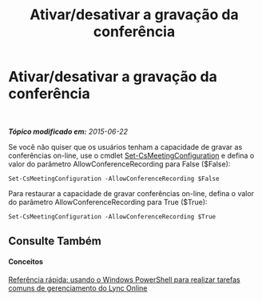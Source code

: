 ﻿---
title: Ativar/desativar a gravação da conferência
TOCTitle: Ativar/desativar a gravação da conferência
ms:assetid: f6c5afab-081c-495c-97f7-135dcc2f6085
ms:mtpsurl: https://technet.microsoft.com/pt-br/library/Dn362857(v=OCS.15)
ms:contentKeyID: 56270491
ms.date: 06/02/2017
mtps_version: v=OCS.15
ms.translationtype: HT
---

# Ativar/desativar a gravação da conferência

 

_**Tópico modificado em:** 2015-06-22_

Se você não quiser que os usuários tenham a capacidade de gravar as conferências on-line, use o cmdlet [Set-CsMeetingConfiguration](set-csmeetingconfiguration.md) e defina o valor do parâmetro AllowConferenceRecording para False ($False):

    Set-CsMeetingConfiguration -AllowConferenceRecording $False

Para restaurar a capacidade de gravar conferências on-line, defina o valor do parâmetro AllowConferenceRecording para True ($True):

    Set-CsMeetingConfiguration -AllowConferenceRecording $True

## Consulte Também

#### Conceitos

[Referência rápida: usando o Windows PowerShell para realizar tarefas comuns de gerenciamento do Lync Online](quick-reference-using-windows-powershell-to-do-common-skype-for-business-online-management-tasks.md)

